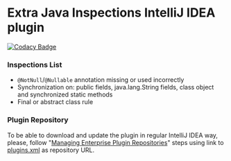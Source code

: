 # Extra Java Inspections IntelliJ IDEA plugin #

[![Codacy Badge](https://api.codacy.com/project/badge/Grade/be99a339bf174862b0f826a04f731a65)](https://www.codacy.com/app/nolequen/idea-inspections-plugin?utm_source=github.com&utm_medium=referral&utm_content=nolequen/idea-inspections-plugin&utm_campaign=badger)

### Inspections List ###

* `@NotNull`/`@Nullable` annotation missing or used incorrectly
* Synchronization on: public fields, java.lang.String fields, class object and synchronized static methods
* Final or abstract class rule

### Plugin Repository ###

To be able to download and update the plugin in regular IntelliJ IDEA way, please, follow "[Managing Enterprise Plugin Repositories](https://www.jetbrains.com/help/idea/managing-enterprise-plugin-repositories.html)" steps using link to [plugins.xml](https://raw.githubusercontent.com/nolequen/idea-inspections-plugin/master/plugins.xml) as repository URL.
